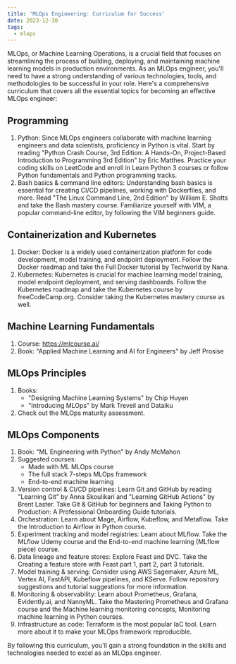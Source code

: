 ```yaml
---
title: 'MLOps Engineering: Curriculum for Success'
date: 2023-12-30
tags:
  - mlops
---
```


MLOps, or Machine Learning Operations, is a crucial field that focuses on streamlining the process of building, deploying, and maintaining machine learning models in production environments. As an MLOps engineer, you'll need to have a strong understanding of various technologies, tools, and methodologies to be successful in your role. Here's a comprehensive curriculum that covers all the essential topics for becoming an effective MLOps engineer:

## Programming

1. Python: Since MLOps engineers collaborate with machine learning engineers and data scientists, proficiency in Python is vital. Start by reading "Python Crash Course, 3rd Edition: A Hands-On, Project-Based Introduction to Programming 3rd Edition" by Eric Matthes. Practice your coding skills on LeetCode and enroll in Learn Python 3 courses or follow Python fundamentals and Python programming tracks.
2. Bash basics & command line editors: Understanding bash basics is essential for creating CI/CD pipelines, working with Dockerfiles, and more. Read "The Linux Command Line, 2nd Edition" by William E. Shotts and take the Bash mastery course. Familiarize yourself with VIM, a popular command-line editor, by following the VIM beginners guide.

## Containerization and Kubernetes

1. Docker: Docker is a widely used containerization platform for code development, model training, and endpoint deployment. Follow the Docker roadmap and take the Full Docker tutorial by Techworld by Nana.
2. Kubernetes: Kubernetes is crucial for machine learning model training, model endpoint deployment, and serving dashboards. Follow the Kubernetes roadmap and take the Kubernetes course by freeCodeCamp.org. Consider taking the Kubernetes mastery course as well.

## Machine Learning Fundamentals

1. Course: https://mlcourse.ai/
2. Book: "Applied Machine Learning and AI for Engineers" by Jeff Prosise

## MLOps Principles

1. Books: 
   - "Designing Machine Learning Systems" by Chip Huyen
   - "Introducing MLOps" by Mark Treveil 𝖺𝗇𝖽 Dataiku
2. Check out the MLOps maturity assessment.

## MLOps Components

1. Book: "ML Engineering with Python" by Andy McMahon
2. Suggested courses:
   - Made with ML MLOps course
   - The full stack 7-steps MLOps framework
   - End-to-end machine learning
3. Version control & CI/CD pipelines: Learn Git and GitHub by reading "Learning Git" by Anna Skoulikari and "Learning GitHub Actions" by Brent Laster. Take Git & GitHub for beginners and Taking Python to Production: A Professional Onboarding Guide tutorials.
4. Orchestration: Learn about Mage, Airflow, Kubeflow, and Metaflow. Take the Introduction to Airflow in Python course.
5. Experiment tracking and model registries: Learn about MLflow. Take the MLflow Udemy course and the End-to-end machine learning (MLflow piece) course.
6. Data lineage and feature stores: Explore Feast and DVC. Take the Creating a feature store with Feast part 1, part 2, part 3 tutorials.
7. Model training & serving: Consider using AWS Sagemaker, Azure ML, Vertex AI, FastAPI, Kubeflow pipelines, and KServe. Follow repository suggestions and tutorial suggestions for more information.
8. Monitoring & observability: Learn about Prometheus, Grafana, Evidently.ai, and NannyML. Take the Mastering Prometheus and Grafana course and the Machine learning monitoring concepts, Monitoring machine learning in Python courses.
9. Infrastructure as code: Terraform is the most popular IaC tool. Learn more about it to make your MLOps framework reproducible.

By following this curriculum, you'll gain a strong foundation in the skills and technologies needed to excel as an MLOps engineer.